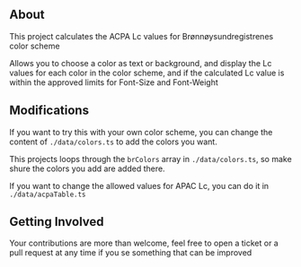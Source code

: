 ## About

This project calculates the ACPA Lc values for Brønnøysundregistrenes color scheme

Allows you to choose a color as text or background, and display the Lc values for each color in the color scheme, and if the calculated Lc value is within the approved limits for Font-Size and Font-Weight


## Modifications

If you want to try this with your own color scheme, you can change the content of `./data/colors.ts` to add the colors you want.

This projects loops through the `brColors` array in `./data/colors.ts`, so make shure the colors you add are added there.

If you want to change the allowed values for APAC Lc, you can do it in `./data/acpaTable.ts`



## Getting Involved

Your contributions are more than welcome, feel free to open a ticket or a pull request at any time if you se something that can be improved